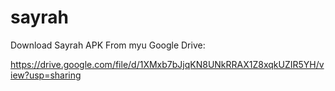 # sayrah

Download Sayrah APK From myu Google Drive:

https://drive.google.com/file/d/1XMxb7bJjqKN8UNkRRAX1Z8xqkUZIR5YH/view?usp=sharing
